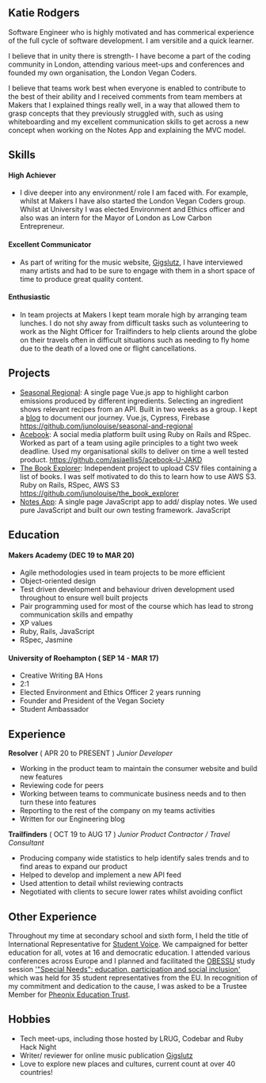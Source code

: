 ## Katie Rodgers

Software Engineer who is highly motivated and has commerical experience of the full cycle of software development. I am versitile and a quick learner.

I believe that in unity there is strength- I have become a part of the coding community in London, attending various meet-ups and conferences and founded my own organisation, the London Vegan Coders.

I believe that teams work best when everyone is enabled to contribute to the best of their ability and I received comments from team members at Makers that I explained things really well, in a way that allowed them to grasp concepts that they previously struggled with, such as using whiteboarding and my excellent communication skills to get across a new concept when working on the Notes App and explaining the MVC model.

## Skills

#### High Achiever

- I dive deeper into any environment/ role I am faced with. For example, whilst at Makers I have also started the London Vegan Coders group. Whilst at University I was elected Environment and Ethics officer and also was an intern for the Mayor of London as Low Carbon Entrepreneur.

#### Excellent Communicator

- As part of writing for the music website, [Gigslutz](http://www.gigslutz.co.uk/author/katie-rodgers/), I have interviewed many artists and had to be sure to engage with them in a short space of time to produce great quality content. 

#### Enthusiastic

- In team projects at Makers I kept team morale high by arranging team lunches. I do not shy away from difficult tasks such as volunteering to work as the Night Officer for Trailfinders to help clients around the globe on their travels often in difficult situations such as needing to fly home due to the death of a loved one or flight cancellations. 

## Projects
- [Seasonal Regional](https://seasonal-regional.herokuapp.com/): A single page Vue.js app to highlight carbon emissions produced by different ingredients. Selecting an ingredient shows relevant recipes from an API. Built in two weeks as a group. I kept a [blog](https://medium.com/@katierodgers95) to document our journey. Vue.js, Cypress, Firebase https://github.com/junolouise/seasonal-and-regional 
- [Acebook](https://acebook-u-jakd.herokuapp.com/): A social media platform built using Ruby on Rails and RSpec. Worked as part of a team using agile principles to a tight two week deadline. Used my organisational skills to deliver on time a well tested product. https://github.com/asiaellis5/acebook-U-JAKD 
- [The Book Explorer](https://the-book-explorer-1.herokuapp.com/): Independent project to upload CSV files containing a list of books. I was self motivated to do this to learn how to use AWS S3. Ruby on Rails, RSpec, AWS S3 https://github.com/junolouise/the_book_explorer 
- [Notes App](https://github.com/junolouise/notesApp): A single page JavaScript app to add/ display notes. We used pure JavaScript and built our own testing framework. JavaScript  

## Education

#### Makers Academy (DEC 19 to MAR 20)

- Agile methodologies used in team projects to be more efficient
- Object-oriented design
- Test driven development and behaviour driven development used throughout to ensure well built projects
- Pair programming used for most of the course which has lead to strong communication skills and empathy
- XP values
- Ruby, Rails, JavaScript
- RSpec, Jasmine

#### University of Roehampton ( SEP 14 - MAR 17)

- Creative Writing BA Hons
- 2:1
- Elected Environment and Ethics Officer 2 years running
- Founder and President of the Vegan Society
- Student Ambassador

## Experience

**Resolver** ( APR 20 to PRESENT ) *Junior Developer*
- Working in the product team to maintain the consumer website and build new features
- Reviewing code for peers
- Working between teams to communicate business needs and to then turn these into features
- Reporting to the rest of the company on my teams activities
- Written for our Engineering blog

**Trailfinders** ( OCT 19 to AUG 17 ) *Junior Product Contractor / Travel Consultant*
- Producing company wide statistics to help identify sales trends and to find areas to expand our product
- Helped to develop and implement a new API feed
- Used attention to detail whilst reviewing contracts 
- Negotiated with clients to secure lower rates whilst avoiding conflict

## Other Experience

Throughout my time at secondary school and sixth form, I held the title of International Representative for [Student Voice](https://www.studentvoice.co.uk/). We campaigned for better education for all, votes at 16 and democratic education. I attended various conferences across Europe and I planned and facilitated the [OBESSU](https://www.obessu.org/) study session ['"Special Needs": education, participation and social inclusion'](https://rm.coe.int/16806fd5b0) which was held for 35 student representatives from the EU. In recognition of my commitment and dedication to the cause, I was asked to be a Trustee Member for [Pheonix Education Trust](https://www.phoenixeducation.co.uk/).

## Hobbies

- Tech meet-ups, including those hosted by LRUG, Codebar and Ruby Hack Night
- Writer/ reviewer for online music publication [Gigslutz](http://www.gigslutz.co.uk/author/katie-rodgers/)
- Love to explore new places and cultures, current count at over 40 countries!
